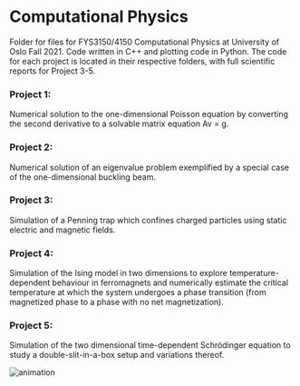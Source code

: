 # Computational Physics

Folder for files for FYS3150/4150 Computational Physics at University of Oslo Fall 2021. Code written in C++ and plotting code in Python. 
The code for each project is located in their respective folders, with full scientific reports for Project 3-5.

### Project 1: 
Numerical solution to the one-dimensional Poisson equation by converting the second derivative to a solvable matrix equation Av = g.

### Project 2: 
Numerical solution of an eigenvalue problem exemplified by a special case of the one-dimensional buckling beam.

### Project 3: 
Simulation of a Penning trap which confines charged particles using static electric and magnetic fields. 

### Project 4:
Simulation of the Ising model in two dimensions to explore temperature-dependent behaviour in ferromagnets and numerically estimate the critical temperature at which the system undergoes a phase transition (from magnetized phase to a phase with no net magnetization).

### Project 5: 
Simulation of the two dimensional time-dependent Schrödinger equation to study a double-slit-in-a-box setup and variations thereof. 

![animation](https://user-images.githubusercontent.com/31341364/144926070-2ea39b86-607f-4a8e-aec4-f8027d95b0af.gif)
